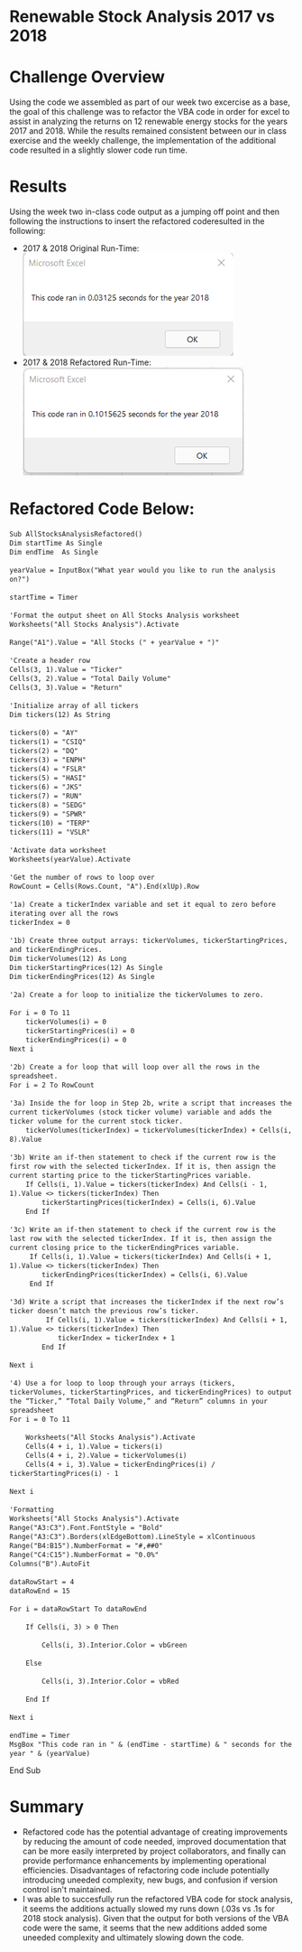 # Renewable Stock Analysis 2017 vs 2018
# Challenge Overview
Using the code we assembled as part of our week two excercise as a base, the goal of this challenge was to refactor the VBA code in order for excel to assist in analyzing the returns on 12 renewable energy stocks for the years 2017 and 2018. While the results remained consistent between our in class exercise and the weekly challenge, the implementation of the additional code resulted in a slightly slower code run time. 
# Results
Using the week two in-class code output as a jumping off point and then following the instructions to insert the refactored coderesulted in the following:
* 2017 & 2018 Original Run-Time: 
![alt text](https://github.com/AMDavitt/stock-analysis/blob/main/Original%202018%20Output.png)
* 2017 & 2018 Refactored Run-Time:
![alt text](https://github.com/AMDavitt/stock-analysis/blob/main/Refactored%202018%20Output.png)
# Refactored Code Below:
    Sub AllStocksAnalysisRefactored()
    Dim startTime As Single
    Dim endTime  As Single

    yearValue = InputBox("What year would you like to run the analysis on?")

    startTime = Timer
    
    'Format the output sheet on All Stocks Analysis worksheet
    Worksheets("All Stocks Analysis").Activate
    
    Range("A1").Value = "All Stocks (" + yearValue + ")"
    
    'Create a header row
    Cells(3, 1).Value = "Ticker"
    Cells(3, 2).Value = "Total Daily Volume"
    Cells(3, 3).Value = "Return"

    'Initialize array of all tickers
    Dim tickers(12) As String
    
    tickers(0) = "AY"
    tickers(1) = "CSIQ"
    tickers(2) = "DQ"
    tickers(3) = "ENPH"
    tickers(4) = "FSLR"
    tickers(5) = "HASI"
    tickers(6) = "JKS"
    tickers(7) = "RUN"
    tickers(8) = "SEDG"
    tickers(9) = "SPWR"
    tickers(10) = "TERP"
    tickers(11) = "VSLR"
    
    'Activate data worksheet
    Worksheets(yearValue).Activate
    
    'Get the number of rows to loop over
    RowCount = Cells(Rows.Count, "A").End(xlUp).Row
    
    '1a) Create a tickerIndex variable and set it equal to zero before iterating over all the rows
    tickerIndex = 0

    '1b) Create three output arrays: tickerVolumes, tickerStartingPrices, and tickerEndingPrices.
    Dim tickerVolumes(12) As Long
    Dim tickerStartingPrices(12) As Single
    Dim tickerEndingPrices(12) As Single
    
    '2a) Create a for loop to initialize the tickerVolumes to zero.

    For i = 0 To 11
        tickerVolumes(i) = 0
        tickerStartingPrices(i) = 0
        tickerEndingPrices(i) = 0
    Next i
   
    '2b) Create a for loop that will loop over all the rows in the spreadsheet.
    For i = 2 To RowCount
    
    '3a) Inside the for loop in Step 2b, write a script that increases the current tickerVolumes (stock ticker volume) variable and adds the ticker volume for the current stock ticker.
        tickerVolumes(tickerIndex) = tickerVolumes(tickerIndex) + Cells(i, 8).Value
        
    '3b) Write an if-then statement to check if the current row is the first row with the selected tickerIndex. If it is, then assign the current starting price to the tickerStartingPrices variable.
        If Cells(i, 1).Value = tickers(tickerIndex) And Cells(i - 1, 1).Value <> tickers(tickerIndex) Then
            tickerStartingPrices(tickerIndex) = Cells(i, 6).Value
        End If
        
    '3c) Write an if-then statement to check if the current row is the last row with the selected tickerIndex. If it is, then assign the current closing price to the tickerEndingPrices variable.
         If Cells(i, 1).Value = tickers(tickerIndex) And Cells(i + 1, 1).Value <> tickers(tickerIndex) Then
            tickerEndingPrices(tickerIndex) = Cells(i, 6).Value
         End If

    '3d) Write a script that increases the tickerIndex if the next row’s ticker doesn’t match the previous row’s ticker.
             If Cells(i, 1).Value = tickers(tickerIndex) And Cells(i + 1, 1).Value <> tickers(tickerIndex) Then
                tickerIndex = tickerIndex + 1
            End If
    
    Next i
    
    '4) Use a for loop to loop through your arrays (tickers, tickerVolumes, tickerStartingPrices, and tickerEndingPrices) to output the “Ticker,” “Total Daily Volume,” and “Return” columns in your spreadsheet
    For i = 0 To 11
        
        Worksheets("All Stocks Analysis").Activate
        Cells(4 + i, 1).Value = tickers(i)
        Cells(4 + i, 2).Value = tickerVolumes(i)
        Cells(4 + i, 3).Value = tickerEndingPrices(i) / tickerStartingPrices(i) - 1
        
    Next i
    
    'Formatting
    Worksheets("All Stocks Analysis").Activate
    Range("A3:C3").Font.FontStyle = "Bold"
    Range("A3:C3").Borders(xlEdgeBottom).LineStyle = xlContinuous
    Range("B4:B15").NumberFormat = "#,##0"
    Range("C4:C15").NumberFormat = "0.0%"
    Columns("B").AutoFit

    dataRowStart = 4
    dataRowEnd = 15

    For i = dataRowStart To dataRowEnd
        
        If Cells(i, 3) > 0 Then
            
            Cells(i, 3).Interior.Color = vbGreen
            
        Else
        
            Cells(i, 3).Interior.Color = vbRed
            
        End If
        
    Next i
 
    endTime = Timer
    MsgBox "This code ran in " & (endTime - startTime) & " seconds for the year " & (yearValue)

End Sub

# Summary
* Refactored code has the potential advantage of creating improvements by reducing the amount of code needed, improved documentation that can be more easily interpreted by project collaborators, and finally can provide performance enhancements by implementing operational efficiencies. Disadvantages of refactoring code include potentially introducing uneeded complexity, new bugs, and confusion if version control isn't maintained. 
* I was able to succesfully run the refactored VBA code for stock analysis, it seems the additions actually slowed my runs down (.03s vs .1s for 2018 stock analysis). Given that the output for both versions of the VBA code were the same, it seems that the new additions added some uneeded complexity and ultimately slowing down the code.
